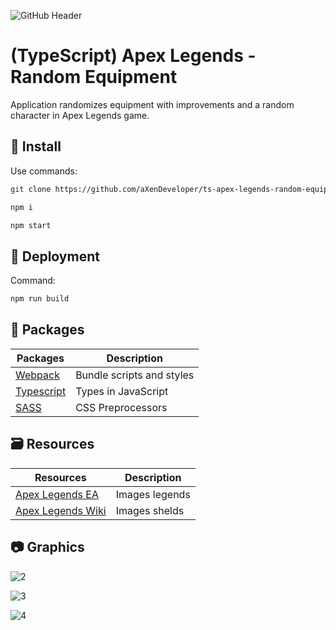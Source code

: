 ![GitHub Header](https://raw.githubusercontent.com/aXenDeveloper/ts-apex-legends-random-equipment/master/screenshots/1.png)

# (TypeScript) Apex Legends - Random Equipment

Application randomizes equipment with improvements and a random character in Apex Legends game.

## 🧰 Install

Use commands:

```bash
git clone https://github.com/aXenDeveloper/ts-apex-legends-random-equipment

npm i

npm start
```

## 🔨 Deployment

Command:

```bash
npm run build
```

## 📂 Packages

| Packages                                      | Description               |
| --------------------------------------------- | ------------------------- |
| [Webpack](https://webpack.js.org/)            | Bundle scripts and styles |
| [Typescript](https://www.typescriptlang.org/) | Types in JavaScript       |
| [SASS](https://www.npmjs.com/package/sass)    | CSS Preprocessors         |

## 🗃 Resources

| Resources                                                | Description    |
| -------------------------------------------------------- | -------------- |
| [Apex Legends EA](https://www.ea.com/games/apex-legends) | Images legends |
| [Apex Legends Wiki](https://apexlegends.fandom.com/)     | Images shelds  |

## 📷 Graphics

![2](https://raw.githubusercontent.com/aXenDeveloper/ts-apex-legends-random-equipment/master/screenshots/2.png)

![3](https://raw.githubusercontent.com/aXenDeveloper/ts-apex-legends-random-equipment/master/screenshots/3.png)

![4](https://raw.githubusercontent.com/aXenDeveloper/ts-apex-legends-random-equipment/master/screenshots/4.png)
